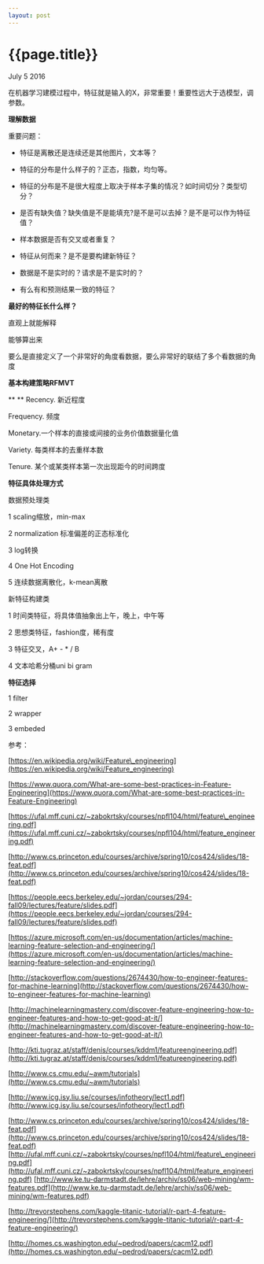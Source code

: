 ```yaml
---
layout: post
---
```


{{page.title}}
====
<p class="meta">July 5 2016</p>

在机器学习建模过程中，特征就是输入的X，非常重要！重要性远大于选模型，调参数。

**理解数据**

重要问题：

 - 特征是离散还是连续还是其他图片，文本等？

 - 特征的分布是什么样子的？正态，指数，均匀等。
 - 特征的分布是不是很大程度上取决于样本子集的情况？如时间切分？类型切分？
 - 是否有缺失值？缺失值是不是能填充?是不是可以去掉？是不是可以作为特征值？
 - 样本数据是否有交叉或者重复？
 - 特征从何而来？是不是要构建新特征？
 - 数据是不是实时的？请求是不是实时的？
 - 有么有和预测结果一致的特征？

**最好的特征长什么样？**

 直观上就能解释

 能够算出来

 要么是直接定义了一个非常好的角度看数据，要么非常好的联结了多个看数据的角度

**基本构建策略RFMVT**

**       ** Recency. 新近程度

Frequency. 频度

Monetary.一个样本的直接或间接的业务价值数据量化值

Variety. 每类样本的去重样本数

Tenure. 某个或某类样本第一次出现距今的时间跨度

**特征具体处理方式**

 数据预处理类

1 scaling缩放，min-max

2 normalization 标准偏差的正态标准化

3 log转换

4 One Hot Encoding

5 连续数据离散化，k-mean离散

新特征构建类

1 时间类特征，将具体值抽象出上午，晚上，中午等

2 思想类特征，fashion度，稀有度

3 特征交叉，A+ - \* / B

4 文本哈希分桶uni bi gram

**特征选择**

 1 filter

 2 wrapper

 3 embeded

参考：

[https://en.wikipedia.org/wiki/Feature\_engineering](https://en.wikipedia.org/wiki/Feature_engineering)

[https://www.quora.com/What-are-some-best-practices-in-Feature-Engineering](https://www.quora.com/What-are-some-best-practices-in-Feature-Engineering)

[https://ufal.mff.cuni.cz/~zabokrtsky/courses/npfl104/html/feature\_engineering.pdf](https://ufal.mff.cuni.cz/~zabokrtsky/courses/npfl104/html/feature_engineering.pdf)

[http://www.cs.princeton.edu/courses/archive/spring10/cos424/slides/18-feat.pdf](http://www.cs.princeton.edu/courses/archive/spring10/cos424/slides/18-feat.pdf)

[https://people.eecs.berkeley.edu/~jordan/courses/294-fall09/lectures/feature/slides.pdf](https://people.eecs.berkeley.edu/~jordan/courses/294-fall09/lectures/feature/slides.pdf)

[https://azure.microsoft.com/en-us/documentation/articles/machine-learning-feature-selection-and-engineering/](https://azure.microsoft.com/en-us/documentation/articles/machine-learning-feature-selection-and-engineering/)

[http://stackoverflow.com/questions/2674430/how-to-engineer-features-for-machine-learning](http://stackoverflow.com/questions/2674430/how-to-engineer-features-for-machine-learning)

[http://machinelearningmastery.com/discover-feature-engineering-how-to-engineer-features-and-how-to-get-good-at-it/](http://machinelearningmastery.com/discover-feature-engineering-how-to-engineer-features-and-how-to-get-good-at-it/)

[http://kti.tugraz.at/staff/denis/courses/kddm1/featureengineering.pdf](http://kti.tugraz.at/staff/denis/courses/kddm1/featureengineering.pdf)

[http://www.cs.cmu.edu/~awm/tutorials](http://www.cs.cmu.edu/~awm/tutorials)

[http://www.icg.isy.liu.se/courses/infotheory/lect1.pdf](http://www.icg.isy.liu.se/courses/infotheory/lect1.pdf)

[http://www.cs.princeton.edu/courses/archive/spring10/cos424/slides/18-feat.pdf](http://www.cs.princeton.edu/courses/archive/spring10/cos424/slides/18-feat.pdf)   [http://ufal.mff.cuni.cz/~zabokrtsky/courses/npfl104/html/feature\_engineering.pdf](http://ufal.mff.cuni.cz/~zabokrtsky/courses/npfl104/html/feature_engineering.pdf)   [http://www.ke.tu-darmstadt.de/lehre/archiv/ss06/web-mining/wm-features.pdf](http://www.ke.tu-darmstadt.de/lehre/archiv/ss06/web-mining/wm-features.pdf)

[http://trevorstephens.com/kaggle-titanic-tutorial/r-part-4-feature-engineering/](http://trevorstephens.com/kaggle-titanic-tutorial/r-part-4-feature-engineering/)

[http://homes.cs.washington.edu/~pedrod/papers/cacm12.pdf](http://homes.cs.washington.edu/~pedrod/papers/cacm12.pdf)
